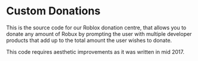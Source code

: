 # Custom Donations

This is the source code for our Roblox donation centre, that allows you to donate any amount of Robux by prompting the user with multiple developer products that add up to the total amount the user wishes to donate.

This code requires aesthetic improvements as it was written in mid 2017.
